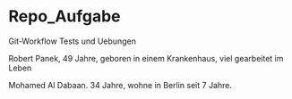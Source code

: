 # Repo_Aufgabe
Git-Workflow Tests und Uebungen

Robert Panek, 49 Jahre, geboren in einem Krankenhaus, viel
gearbeitet im Leben

Mohamed Al Dabaan. 34 Jahre, wohne in Berlin seit 7 Jahre.
